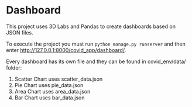 # Dashboard

This project uses 3D Labs and Pandas to create dashboards based on JSON files.

To execute the project you must run ``python manage.py runserver`` and then enter http://127.0.0.1:8000/covid_app/dashboard/.

Every dashboard has its own file and they can be found in covid_env/data/ folder:

1. Scatter Chart uses scatter_data.json
2. Pie Chart uses pie_data.json
3. Area Chart uses area_data.json
4. Bar Chart uses bar_data.json
